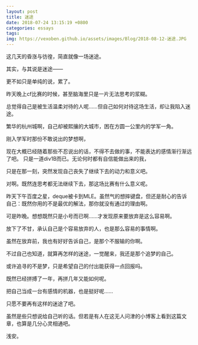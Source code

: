 ```yaml
---
layout: post
title: 迷途
date: 2018-07-24 13:15:19 +0800
categories: essays
tags: 
img: https://vexoben.github.io/assets/images/Blog/2018-08-12-迷途.JPG
---
```


这几天的昏涨与彷徨，简直就像一场迷途。

其实，与其说是迷途——

更不如只是单纯的说，累了。

昨天晚上cf比赛的时候，甚至脑海里只是一片无法思考的浆糊。

总觉得自己是被生活温柔对待的人呢……但自己如何对待这场生活，却让我陷入迷途。

繁华的杭州城啊，自己却被熙攘的大城市，困在方圆一公里内的学军一角。

刚入学军时那份不敢说出的梦想啊，

现在大概已经随着那些不忍说出的话，不得不去做的事，不能表达的感情渐行渐远了吧。
只是一道div1B而已。无论何时都有自信能做出来的我，

只是在那一刻，突然发现自己丧失了继续下去的动力和意义吧。

对啊。既然连思考都无法继续下去，那这场比赛有什么意义呢。

昨天下午百度之星，deque被卡到MLE。虽然气的想摔键盘，但还是耐心的告诉自己：既然你用的不是最优的解法，那你就没有通过的理由啊。

可是昨晚。想想既然只是小号而已啊……才发现原来要放弃是这么容易啊。

放下了不甘，承认自己是个容易放弃的人，也是那么容易的事情啊。

虽然在放弃前，我也有好好告诉自己，是那个不服输的你啊。

不过自己也知道，就算再怎样的迷途，一觉醒来，我还是那个追梦的自己。

或许追寻的不是梦，只是希望自己的付出能获得一点回报吗。

既然已经拼搏了一年，再拼几年又能如何呢。

把自己当成一台有感情的机器，也是挺好呢……

只愿不要再有这样的迷途了吧。

虽然是些只想说给自己听的话。但若是有人在这无人问津的小博客上看到这篇文章，也算是几分心灵相通吧。

浅安。
